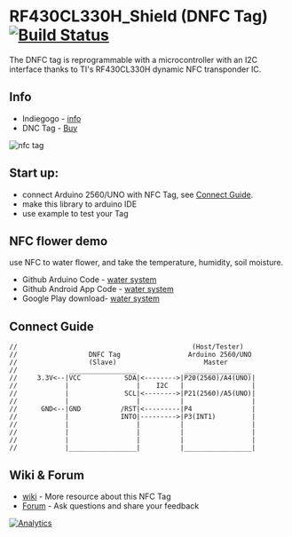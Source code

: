 
RF430CL330H_Shield (DNFC Tag)[![Build Status](https://travis-ci.org/awong1900/Travis-ci_Pion-one.svg?branch=master)](https://travis-ci.org/awong1900/Travis-ci_Pion-one)
==================

The DNFC tag is reprogrammable with a microcontroller with an I2C interface thanks to TI's RF430CL330H dynamic NFC transponder IC.

## Info
- Indiegogo - [info](https://www.indiegogo.com/projects/dnfc-tag-nfc-that-interacts-with-microcontroller)
- DNC Tag - [Buy](http://www.elecfreaks.com/store/dnfc-tag-p-745.html?zenid=5854397ad30b2f1aeee5a31489913af8)

![nfc tag](http://www.elecfreaks.com/store/images/DNFC%20TAG-01.jpg)

## Start up:
- connect Arduino 2560/UNO with NFC Tag, see [Connect Guide](https://github.com/awong1900/RF430CL330H_Shield/blob/master/README.md#connect-guide).
- make this library to arduino IDE
- use example to test your Tag

## NFC flower demo
use NFC to water flower, and take the temperature, humidity, soil moisture.
- Github Arduino Code - [water system](https://github.com/nfcwormhole/NFC-Flower/tree/master/Arduino/nfc_flower)
- Github Android App Code - [water system](https://github.com/nfcwormhole/NFC-Flower/tree/master/Android/NFC_Flower)
- Google Play download- [water system](https://play.google.com/store/apps/details?id=com.flower.nfcaction)


## Connect Guide

```
//                                            (Host/Tester)
//                  DNFC Tag                 Arduino 2560/UNO
//                  (Slave)                      Master
//             _________________            _________________
//     3.3V<--|VCC           SDA|<-------->|P20(2560)/A4(UNO)|
//            |                 |    I2C   |                 |
//            |              SCL|<-------->|P21(2560)/A5(UNO)|
//            |                 |          |                 |
//      GND<--|GND          /RST|<---------|P4               |
//            |             INTO|--------->|P3(INT1)         |
//            |                 |          |                 |
//            |                 |          |                 |
//            |                 |          |                 |
//            |_________________|          |_________________|
```
## Wiki & Forum

- [wiki](http://www.elecfreaks.com/wiki/index.php?title=Dynamic_NFC_Tag) - More resource about this NFC Tag
- [Forum](http://www.elecfreaks.com/forum/) - Ask questions and share your feedback

[![Analytics](https://ga-beacon.appspot.com/UA-61411142-2/RF430CL330H_Shield)](https://github.com/igrigorik/ga-beacon)
